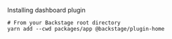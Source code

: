 Installing dashboard plugin
```agsl
# From your Backstage root directory
yarn add --cwd packages/app @backstage/plugin-home
```